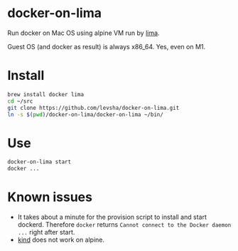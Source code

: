 # docker-on-lima
Run docker on Mac OS using alpine VM run by [lima](https://github.com/lima-vm/lima).

Guest OS (and docker as result) is always x86_64. Yes, even on M1.


# Install

```sh
brew install docker lima
cd ~/src
git clone https://github.com/levsha/docker-on-lima.git
ln -s $(pwd)/docker-on-lima/docker-on-lima ~/bin/
```

# Use
```sh
docker-on-lima start
docker ...
```

# Known issues
* It takes about a minute for the provision script to install and start dockerd. Therefore `docker` returns `Cannot connect to the Docker daemon ...` right after start.
* [kind](https://kind.sigs.k8s.io/) does not work on alpine.
